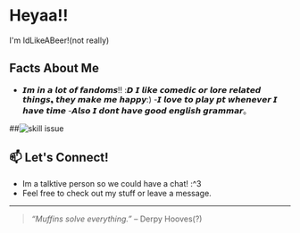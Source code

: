 # Heyaa!!

I'm IdLikeABeer!(not really)

## Facts About Me

- 𝙄𝙢 𝙞𝙣 𝙖 𝙡𝙤𝙩 𝙤𝙛 𝙛𝙖𝙣𝙙𝙤𝙢𝙨!! :𝘿
𝙄 𝙡𝙞𝙠𝙚 𝙘𝙤𝙢𝙚𝙙𝙞𝙘 𝙤𝙧 𝙡𝙤𝙧𝙚 𝙧𝙚𝙡𝙖𝙩𝙚𝙙 𝙩𝙝𝙞𝙣𝙜𝙨❟ 𝙩𝙝𝙚𝙮 𝙢𝙖𝙠𝙚 𝙢𝙚 𝙝𝙖𝙥𝙥𝙮:) 
-𝙄 𝙡𝙤𝙫𝙚 𝙩𝙤 𝙥𝙡𝙖𝙮 𝙥𝙩 𝙬𝙝𝙚𝙣𝙚𝙫𝙚𝙧 𝙄 𝙝𝙖𝙫𝙚 𝙩𝙞𝙢𝙚 
-𝘼𝙡𝙨𝙤 𝙄 𝙙𝙤𝙣𝙩 𝙝𝙖𝙫𝙚 𝙜𝙤𝙤𝙙 𝙚𝙣𝙜𝙡𝙞𝙨𝙝 𝙜𝙧𝙖𝙢𝙢𝙖𝙧｡

##![skill issue](https://media.tenor.com/2gHqA2rkFvAAAAAM/derpy-mylittlepony.gif)

## 📫 Let's Connect!

- Im a talktive person so we could have a chat! :^3
- Feel free to check out my stuff or leave a message.

---

> _“Muffins solve everything.”_ – Derpy Hooves(?)



<!--
**IdLikeABeer/IdLikeABeer** is a ✨ _special_ ✨ repository because its `README.md` (this file) appears on your GitHub profile.

Here are some ideas to get you started:

- 🔭 I’m currently working on ...
- 🌱 I’m currently learning ...
- 👯 I’m looking to collaborate on ...
- 🤔 I’m looking for help with ...
- 💬 Ask me about ...
- 📫 How to reach me: ...
- 😄 Pronouns: ...
- ⚡ Fun fact: ...
-->
